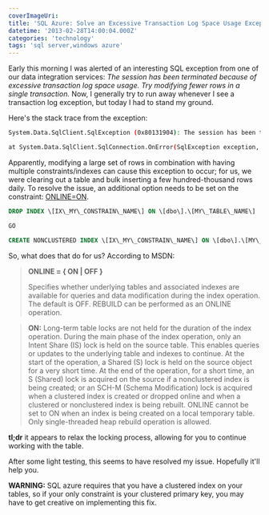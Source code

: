 ```yaml
---
coverImageUri:
title: 'SQL Azure: Solve an Excessive Transaction Log Space Usage Exception'
datetime: '2013-02-28T14:00:04.000Z'
categories: 'technology'
tags: 'sql server,windows azure'
---
```


Early this morning I was alerted of an interesting SQL exception from one of our
data integration services: _The session has been terminated because of excessive
transaction log space usage. Try modifying fewer rows in a single transaction._
Now, I generally try to run away whenever I see a transaction log exception, but
today I had to stand my ground.

Here's the stack trace from the exception:

```bash
System.Data.SqlClient.SqlException (0x80131904): The session has been terminated because of excessive transaction log space usage. Try modifying fewer rows in a single transaction. A severe error occurred on the current command. The results, if any, should be discarded.

at System.Data.SqlClient.SqlConnection.OnError(SqlException exception, Boolean breakConnection) at System.Data.SqlClient.TdsParser.ThrowExceptionAndWarning() at System.Data.SqlClient.TdsParser.Run(RunBehavior runBehavior, SqlCommand cmdHandler, SqlDataReader dataStream, BulkCopySimpleResultSet bulkCopyHandler, TdsParserStateObject stateObj) at System.Data.SqlClient.SqlBulkCopy.WriteToServerInternal() at System.Data.SqlClient.SqlBulkCopy.WriteRowSourceToServer(Int32 columnCount) at System.Data.SqlClient.SqlBulkCopy.WriteToServer(DataRow\[\] rows)
```

Apparently, modifying a large set of rows in combination with having multiple
constraints/indexes can cause this exception to occur; for us, we were clearing
out a table and bulk inserting a few hundred-thousand rows daily. To resolve the
issue, an additional option needs to be set on the constraint:
[ONLINE=ON](http://msdn.microsoft.com/en-us/library/ms190273.aspx).

```sql
DROP INDEX \[IX\_MY\_CONSTRAIN\_NAME\] ON \[dbo\].\[MY\_TABLE\_NAME\]

GO

CREATE NONCLUSTERED INDEX \[IX\_MY\_CONSTRAIN\_NAME\] ON \[dbo\].\[MY\_TABLE\_NAME\] ( \[MyColumn\] ASC ) WITH ( PAD\_INDEX = OFF, STATISTICS\_NORECOMPUTE = OFF, SORT\_IN\_TEMPDB = OFF, DROP\_EXISTING = OFF, ALLOW\_ROW\_LOCKS = ON, ALLOW\_PAGE\_LOCKS = ON, -- By default, the following was set to OFF, switching it to ON to improve performance ONLINE = ON, ) GO
```

So, what does that do for us? According to MSDN:

> **ONLINE = { ON | OFF }**
>
> Specifies whether underlying tables and associated indexes are available for
> queries and data modification during the index operation. The default is OFF.
> REBUILD can be performed as an ONLINE operation.

> **ON:** Long-term table locks are not held for the duration of the index
> operation. During the main phase of the index operation, only an Intent Share
> (IS) lock is held on the source table. This enables queries or updates to the
> underlying table and indexes to continue. At the start of the operation, a
> Shared (S) lock is held on the source object for a very short time. At the end
> of the operation, for a short time, an S (Shared) lock is acquired on the
> source if a nonclustered index is being created; or an SCH-M (Schema
> Modification) lock is acquired when a clustered index is created or dropped
> online and when a clustered or nonclustered index is being rebuilt. ONLINE
> cannot be set to ON when an index is being created on a local temporary table.
> Only single-threaded heap rebuild operation is allowed.

**tl;dr** it appears to relax the locking process, allowing for you to continue
working with the table.

After some light testing, this seems to have resolved my issue. Hopefully it'll
help you.

**WARNING:** SQL azure requires that you have a clustered index on your tables,
so if your only constraint is your clustered primary key, you may have to get
creative on implementing this fix.

